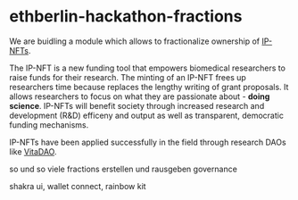 # ethberlin-hackathon-fractions

We are buidling a module which allows to fractionalize ownership of [IP-NFTs](https://github.com/IP-NFT?view_as=public).

The IP-NFT is a new funding tool that empowers biomedical researchers to raise funds for their research. The minting of an IP-NFT frees up researchers time because replaces the lengthy writing of grant proposals. It allows researchers to focus on what they are passionate about - **doing science**. IP-NFTs will benefit society through increased research and development (R&D) efficeny and output as well as transparent, democratic funding mechanisms.

IP-NFTs have been applied successfully in the field through research DAOs like [VitaDAO](https://www.vitadao.com/). 


so und so viele fractions erstellen und rausgeben
governance


shakra ui, wallet connect, rainbow kit
